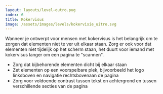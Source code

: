 ```yaml
---
layout: layouts/level-outro.pug
index: 6
title: Kokervisus
image: /assets/images/levels/kokervisie_uitro.svg
---
```


Wanneer je ontwerpt voor mensen met kokervisus is het belangrijk om te zorgen dat elementen niet te ver uit elkaar staan. Zorg er ook voor dat elementen niet tijdelijk op het scherm staan, het duurt voor iemand met kokervisus langer om een pagina te "scannen".


* Zorg dat bijbehorende elementen dicht bij elkaar staan
* Zet elementen op een voorspelbare plek, bijvoorbeeld het logo linksboven en navigatie rechtsbovenaan de pagina
* Zorg voor voldoende contrast tussen tekst en achtergrond en tussen verschillende secties van de pagina
